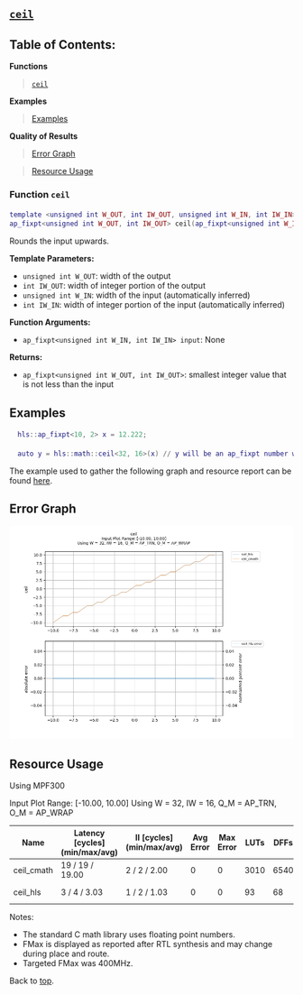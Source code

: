 ## [`ceil`](../../include/hls_ceil.hpp)

## Table of Contents:

**Functions**

> [`ceil`](#function-ceil)

**Examples**

> [Examples](#examples)

**Quality of Results**

> [Error Graph](#error-graph)

> [Resource Usage](#resource-usage)


### Function `ceil`
~~~lua
template <unsigned int W_OUT, int IW_OUT, unsigned int W_IN, int IW_IN>
ap_fixpt<unsigned int W_OUT, int IW_OUT> ceil(ap_fixpt<unsigned int W_IN, int IW_IN> input)
~~~

Rounds the input upwards.

**Template Parameters:**

- `unsigned int W_OUT`: width of the output
- `int IW_OUT`: width of integer portion of the output
- `unsigned int W_IN`: width of the input (automatically inferred)
- `int IW_IN`: width of integer portion of the input (automatically inferred)

**Function Arguments:**

- `ap_fixpt<unsigned int W_IN, int IW_IN> input`: None

**Returns:**

- `ap_fixpt<unsigned int W_OUT, int IW_OUT>`: smallest integer value that is not less than the input
## Examples

~~~lua
  hls::ap_fixpt<10, 2> x = 12.222;

  auto y = hls::math::ceil<32, 16>(x) // y will be an ap_fixpt number with a value of 13

~~~

The example used to gather the following graph and resource report can be found [here](../../examples/simple/ceil).

## Error Graph

![ceil_D32_I16_S-10.000000_L10.000000](../graphs/ceil_D32_I16_S-10.000000_L10.000000_graph.png)

## Resource Usage

Using MPF300

Input Plot Range: [-10.00, 10.00]
Using W = 32, IW = 16, Q_M = AP_TRN, O_M = AP_WRAP

| Name       | Latency [cycles] (min/max/avg)   | II [cycles] (min/max/avg)   |   Avg Error |   Max Error |   LUTs |   DFFs |   DSPs |   LSRAM |   uSRAM | Estimated Frequency   |
|------------|----------------------------------|-----------------------------|-------------|-------------|--------|--------|--------|---------|---------|-----------------------|
| ceil_cmath | 19 / 19 / 19.00                  | 2 / 2 / 2.00                |           0 |           0 |   3010 |   6540 |      0 |       0 |       0 | 935.454 MHz           |
| ceil_hls   | 3 / 4 / 3.03                     | 1 / 2 / 1.03                |           0 |           0 |     93 |     68 |      0 |       0 |       0 | 935.454 MHz           |

Notes:
- The standard C math library uses floating point numbers.
- FMax is displayed as reported after RTL synthesis and may change during place and route.
- Targeted FMax was 400MHz.


Back to [top](#).